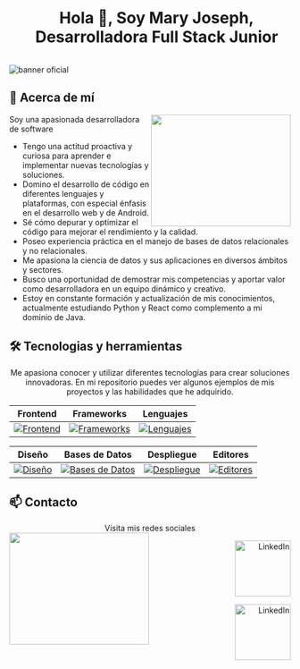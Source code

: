 <!--h1 without bottom border-->
<div id="user-content-toc">
  <ul align="center">
    <summary><h1 style="display: inline-block">Hola 👋, Soy Mary Joseph, Desarrolladora Full Stack Junior </h1></summary>
  </ul>
</div>

![banner oficial](https://github.com/Emjey25/Emjey25/assets/110546904/654729fb-fc5b-40ba-9a81-ad5c5547b8e7)

## 🚀 Acerca de mí
<img align="right" width="250" height="200" src="https://user-images.githubusercontent.com/74038190/221352975-94759904-aa4c-4032-a8ab-b546efb9c478.gif">

Soy una apasionada desarrolladora de software 
- Tengo una actitud proactiva y curiosa para aprender e implementar nuevas tecnologías y soluciones.
- Domino el desarrollo de código en diferentes lenguajes y plataformas, con especial énfasis en el desarrollo web y de Android.
- Sé cómo depurar y optimizar el código para mejorar el rendimiento y la calidad.
- Poseo experiencia práctica en el manejo de bases de datos relacionales y no relacionales.
- Me apasiona la ciencia de datos y sus aplicaciones en diversos ámbitos y sectores.
- Busco una oportunidad de demostrar mis competencias y aportar valor como desarrolladora en un equipo dinámico y creativo.
- Estoy en constante formación y actualización de mis conocimientos, actualmente estudiando Python y React como complemento a mi dominio de Java. 

   

## 🛠️ Tecnologias y herramientas
<!--description #2 herramientas y tecnologias -->
<p align="center">
Me apasiona conocer y utilizar diferentes tecnologías para crear soluciones innovadoras. En mi repositorio puedes ver algunos ejemplos de mis proyectos y las habilidades que he adquirido.
</p>


<div align="center">

| Frontend | Frameworks | Lenguajes |
| ---------|------------|-----------|
| [![Frontend](https://skillicons.dev/icons?i=html,css,sass,js)](https://skillicons.dev) | [![Frameworks](https://skillicons.dev/icons?i=react,bootstrap,django,spring,tailwind)](https://skillicons.dev) | [![Lenguajes](https://skillicons.dev/icons?i=java,py,cs)](https://skillicons.dev) |

| Diseño | Bases de Datos | Despliegue | Editores |
| -------|-----------------|------------|----------|
| [![Diseño](https://skillicons.dev/icons?i=figma,xd)](https://skillicons.dev) | [![Bases de Datos](https://skillicons.dev/icons?i=mysql,mongodb,sqlite,postgres)](https://skillicons.dev) | [![Despliegue](https://skillicons.dev/icons?i=git,github,netlify,gitlab)](https://skillicons.dev) | [![Editores](https://skillicons.dev/icons?i=vscode,visualstudio,androidstudio)](https://skillicons.dev) |

</div>


## 📫 Contacto

<div align="center">
Visita mis redes sociales
</div>
<img align="left" width="250" height="200" src="https://user-images.githubusercontent.com/74038190/219925470-37670a3b-c3e2-4af7-b468-673c6dd99d16.png">

<p align="right">
  <a href="https://www.linkedin.com/in/majocausildev25/#:~:text=www.linkedin.com/in/majocausildev25" title="Visitar Sitio de Mary Joseph">
    <img src="https://user-images.githubusercontent.com/74038190/235294012-0a55e343-37ad-4b0f-924f-c8431d9d2483.gif" alt="LinkedIn" width="100">
  </a>
</p>

<p align="right">
  <a href="https://www.linkedin.com/in/majocausildev25/#:~:text=www.linkedin.com/in/majocausildev25" title="Visitar Sitio de Mary Joseph">
    <img src="https://user-images.githubusercontent.com/74038190/235294012-0a55e343-37ad-4b0f-924f-c8431d9d2483.gif" alt="LinkedIn" width="100">
  </a>
</p>








